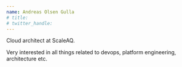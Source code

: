 ```yaml
---
name: Andreas Olsen Gulla
# title: 
# twitter_handle: 
---
```



Cloud architect at ScaleAQ. 

Very interested in all  things related to devops, platform engineering, architecture etc. 